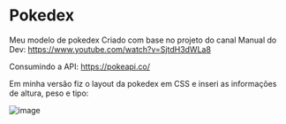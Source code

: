 # Pokedex
Meu modelo de pokedex
Criado com base no projeto do canal Manual do Dev: https://www.youtube.com/watch?v=SjtdH3dWLa8

Consumindo a API: https://pokeapi.co/

Em minha versão fiz o layout da pokedex em CSS e inseri as informações de altura, peso e tipo:

![image](https://user-images.githubusercontent.com/66082116/185706675-26d2d581-1f8c-4384-b2f3-093cdcd15124.png)
